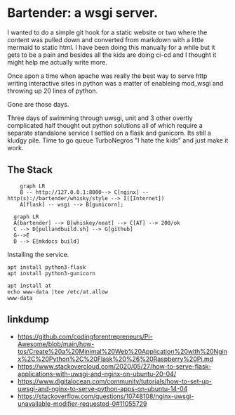 # Bartender: a wsgi server.

I wanted to do a simple git hook for a static website or two where the content was pulled down and converted from markdown with a little mermaid to static html. I have been doing this manually for a while but it gets to be a pain and besides all the kids are doing ci-cd and I thought it might help me actually write more.

Once apon a time when apache was really the best way to serve http writing interactive sites in python was a matter of enableing mod_wsgi and throwing up 20 lines of python. 

Gone are those days. 

Three days of swimming through uwsgi, unit and 3 other overtly complicated half thought out python solutions all of which require a separate standalone service I settled on a flask and gunicorn. Its still a kludgy pile. Time to go queue TurboNegros "I hate the kids" and just make it work.

## The Stack
```mermaid
    graph LR
    B -- http://127.0.0.1:8000--> C[nginx] -- http(s)://bartender/whisky/style --> I([Internet])
    A[flask] -- wsgi --> B[gunicorn];
```

```mermaid
  graph LR
  A[bartender] --> B[whiskey/neat] --> C[AT] --> 200/ok
  C --> D[pullandbuild.sh] --> G[github]
  G-->E
  D --> E[mkdocs build]

```
Installing the service.
```
apt install python3-flask
apt install python3-gunicorn

apt install at
echo www-data |tee /etc/at.allow
www-data

```
## linkdump
- https://github.com/codingforentrepreneurs/Pi-Awesome/blob/main/how-tos/Create%20a%20Minimal%20Web%20Application%20with%20Nginx%2C%20Python%2C%20Flask%20%26%20Raspberry%20Pi.md
- https://www.stackovercloud.com/2020/05/27/how-to-serve-flask-applications-with-uwsgi-and-nginx-on-ubuntu-20-04/
- https://www.digitalocean.com/community/tutorials/how-to-set-up-uwsgi-and-nginx-to-serve-python-apps-on-ubuntu-14-04
- https://stackoverflow.com/questions/10748108/nginx-uwsgi-unavailable-modifier-requested-0#11055729

```

```